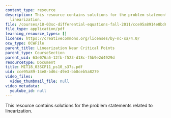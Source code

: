 ```yaml
---
content_type: resource
description: This resource contains solutions for the problem statements related to
  linearization.
file: /courses/18-03sc-differential-equations-fall-2011/cce95a8914e8bd6c49e3bb8ceb5a8279_MIT18_03SCF11_ps10_s37s.pdf
file_type: application/pdf
learning_resource_types: []
license: https://creativecommons.org/licenses/by-nc-sa/4.0/
ocw_type: OCWFile
parent_title: Linearization Near Critical Points
parent_type: CourseSection
parent_uid: 63e076a5-12fb-f523-d18c-f5b9e2d4929d
resourcetype: Document
title: MIT18_03SCF11_ps10_s37s.pdf
uid: cce95a89-14e8-bd6c-49e3-bb8ceb5a8279
video_files:
  video_thumbnail_file: null
video_metadata:
  youtube_id: null
---
```

This resource contains solutions for the problem statements related to linearization.